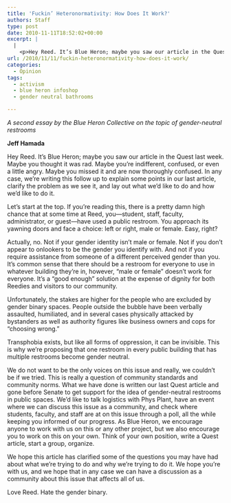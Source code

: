 ```yaml
---
title: 'Fuckin’ Heteronormativity: How Does It Work?'
authors: Staff
type: post
date: 2010-11-11T18:52:02+00:00
excerpt: |
  |
    <p>Hey Reed. It’s Blue Heron; maybe you saw our article in the Quest last  week. Maybe you thought it was rad. Maybe you’re indifferent, confused,  or even a little angry. Maybe you missed it and are now thoroughly  confused.</p>
url: /2010/11/11/fuckin-heteronormativity-how-does-it-work/
categories:
  - Opinion
tags:
  - activism
  - blue heron infoshop
  - gender neutral bathrooms

---
```

_A second essay by the Blue Heron Collective on the topic of gender-neutral restrooms_

**Jeff Hamada**

Hey Reed. It’s Blue Heron; maybe you saw our article in the Quest last week. Maybe you thought it was rad. Maybe you’re indifferent, confused, or even a little angry. Maybe you missed it and are now thoroughly confused. In any case, we’re writing this follow up to explain some points in our last article, clarify the problem as we see it, and lay out what we’d like to do and how we’d like to do it.

Let’s start at the top. If you’re reading this, there is a pretty damn high chance that at some time at Reed, you—student, staff, faculty, administrator, or guest—have used a public restroom. You approach its yawning doors and face a choice: left or right, male or female. Easy, right?

Actually, no. Not if your gender identity isn’t male or female. Not if you don’t appear to onlookers to be the gender you identify with. And not if you require assistance from someone of a different perceived gender than you. It’s common sense that there should be a restroom for everyone to use in whatever building they’re in, however, “male or female” doesn’t work for everyone. It’s a “good enough” solution at the expense of dignity for both Reedies and visitors to our community.

Unfortunately, the stakes are higher for the people who are excluded by gender binary spaces. People outside the bubble have been verbally assaulted, humiliated, and in several cases physically attacked by bystanders as well as authority figures like business owners and cops for “choosing wrong.”

Transphobia exists, but like all forms of oppression, it can be invisible. This is why we’re proposing that one restroom in every public building that has multiple restrooms become gender neutral.

We do not want to be the only voices on this issue and really, we couldn’t be if we tried. This is really a question of community standards and community norms. What we have done is written our last Quest article and gone before Senate to get support for the idea of gender-neutral restrooms in public spaces. We’d like to talk logistics with Phys Plant, have an event where we can discuss this issue as a community, and check where students, faculty, and staff are at on this issue through a poll, all the while keeping you informed of our progress. As Blue Heron, we encourage anyone to work with us on this or any other project, but we also encourage you to work on this on your own. Think of your own position, write a Quest article, start a group, organize.

We hope this article has clarified some of the questions you may have had about what we’re trying to do and why we’re trying to do it. We hope you’re with us, and we hope that in any case we can have a discussion as a community about this issue that affects all of us.

Love Reed. Hate the gender binary.